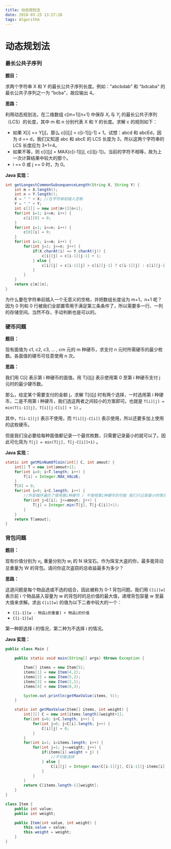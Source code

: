 ```yaml
---
title: 动态规划法
date: 2018-03-25 13:27:28
tags: Algorithm
---
```


# 动态规划法

### 最长公共子序列

**题目：**

求两个字符串 X 和 Y 的最长公共子序列长度。例如："abcbdab" 和 "bdcaba" 的最长公共子序列之一为 "bcba"，故应输出 4。

**思路：**

利用动态规划法，在二维数组 c\[m+1][n+1] 中保存 $X_i$ 与 $Y_j$ 的最长公共子序列（LCS）的长度，其中 m 和 n 分别代表 X 和 Y 的长度。求解 c 的规则如下：

- 如果 X[i] == Y[j]，那么 c\[i][j] = c\[i-1][j-1] + 1。试想：abcd 和 abcEd，因为 d == d，我们又知道 abc 和 abcE 的 LCS 长度为 3，所以这两个字符串的 LCS 长度应为 3+1=4。
- 如果不等，则 c\[i][j] = MAX(c\[i-1][j], c\[i][j-1])。当前的字符不相等，故为上一次计算结果中较大的那个。
- i == 0 或 j == 0 时，为 0。

**Java 实现：**

```java
int getLongestCommonSubsequenceLength(String X, String Y) {
    int m = X.length();
    int n = Y.length();
    X = " " + X; //在字符串前插入空格
    Y = " " + Y;
    int c[][] = new int[m+1][n+1];
    for(int i=1; i<=m; i++) {
        c[i][0] = 0;
    }
    for(int i=1; i<=n; i++) {
        c[0][i] = 0;
    }
    for(int i=1; i<=m; i++) {
        for(int j=1; j<=n; j++) {
            if(X.charAt(i) == Y.charAt(j)) {
                c[i][j] = c[i-1][j-1] + 1;
            } else {
                c[i][j] = c[i-1][j] > c[i][j-1] ? c[i-1][j] : c[i][j-1];
            }
        }
    }
    return c[m][n];
}
```

为什么要在字符串前插入一个无意义的空格，并把数组长度设为 m+1，n+1 呢？因为 0 列和 0 行被我们全部置零用于满足第三条条件了，所以需要多一行、一列的存储空间。当然不存，手动判断也是可以的。

### 硬币问题

**题目：**

现有面值为 c1, c2, c3, … , cm 元的 m 种硬币，求支付 n 元时所需硬币的最少枚数。各面值的硬币可任意使用 n 次。

**思路：**

我们用 C[i] 表示第 i 种硬币的面值。用 T\[i][j] 表示使用第 0 至第 i 种硬币支付 j 元时的最少硬币数。

那么，给定某个需要支付的金额 j，求解 T\[i][j] 时有两个选择，一时选用第 i 种硬币，二是不用第 i 种硬币，我们选这两者之间较小的方案即可。也就是 `T[i][j] = min(T[i-1][j], T[i][j-C[i]] + 1)` 。

其中，`T[i-1][j]` 表示不使用，而 `T[i][j-C[i]]` 表示使用，所以还要多加上使用的这枚硬币。

但是我们没必要给每种面值都记录一个最优枚数，只需要记录最小的就可以了。因此可化简为 `T[j] = min(T[j], T[j-C[i]]+1)` 。

**Java 实现：**

```java
static int getMinNumOfCoin(int[] C, int amout) {
    int[] T = new int[amout+1];
    for(int i=0; i<T.length; i++) {
        T[i] = Integer.MAX_VALUE;
    }
    T[0] = 0;
    for(int i=0; i<C.length; i++) {
        //外层循环遍历了使用第i种硬币 / 不使用第i种硬币的可能 我们只记录最小的情况
        for(int j=C[i]; j<=amout; j++) {
            T[j] = Integer.min(T[j], T[j-C[i]]+1);
        }
    }
    return T[amout];
}
```

### 背包问题

**题目：**

现有价值分别为 $v_i$, 重量分别为 $w_i$ 的 N 块宝石。作为珠宝大盗的你，最多能背动总重量为 W 的背包。请问你这次盗窃的总收益最多为多少？

**思路：**

这道问题是每个物品选或不选的组合，因此被称为 0-1 背包问题。我们用 `C[i][w]` 表示前 i 个物品装入容量为 w 的背包时的总价值的最大值，递增背包容量 w 至最大值来求解。求出 `C[i][w]` 的值为以下二者中较大的一个：

- `C[i-1][w - 物品i的重量] + 物品i的价值`
- `C[i-1][w]` 

第一种即选择 i 的情况，第二种为不选择 i 的情况。

**Java 实现：**

```java
public class Main {

    public static void main(String[] args) throws Exception {

        Item[] items = new Item[5];
        items[1] = new Item(4,2);
        items[2] = new Item(5,2);
        items[3] = new Item(2,1);
        items[4] = new Item(8,3);

        System.out.println(getMaxValue(items, 5));
    }

    static int getMaxValue(Item[] items, int weight) {
        int[][] C = new int[items.length][weight+1];
        for(int i=0; i<C.length; i++) {
            for(int j=0; j<C[i].length; j++) {
                C[i][j] = 0;
            }
        }
        for(int i=1; i<items.length; i++) {
            for(int j=1; j<=weight; j++) {
                if(items[i].weight > j) {
                    //不可能选择
                } else {
                    C[i][j] = Integer.max(C[i-1][j], C[i-1][j-items[i].weight] + items[i].value);
                }
            }
        }
        return C[items.length-1][weight];
    }
}

class Item {
    public int value;
    public int weight;

    public Item(int value, int weight) {
        this.value = value;
        this.weight = weight;
    }
}
```